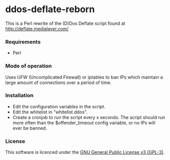 ddos-deflate-reborn
===================

This is a Perl rewrite of the (D)Dos Deflate script found at http://deflate.medialayer.com/

### Requirements

- Perl

### Mode of operation

Uses UFW (Uncomplicated Firewall) or iptables to ban IPs which maintain a large amount of connections over a period of time.

### Installation

- Edit the configuration variables in the script.
- Edit the whitelist in "whitelist.ddos".
- Create a cronjob to run the script every x seconds. The script should run more often than the $offender_timeout config variable, or no IPs will ever be banned.

### License

This software is licenced under the [GNU General Public License v3 (GPL-3)](http://www.tldrlegal.com/license/gnu-general-public-license-v3-%28gpl-3%29).
